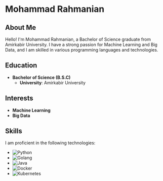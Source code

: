 
# Mohammad Rahmanian

## About Me

Hello! I'm Mohammad Rahmanian, a Bachelor of Science graduate from Amirkabir University. I have a strong passion for Machine Learning and Big Data, and I am skilled in various programming languages and technologies.

## Education

- **Bachelor of Science (B.S.C)**
  - **University**: Amirkabir University

## Interests

- **Machine Learning**
- **Big Data**

## Skills

I am proficient in the following technologies:

- ![Python](https://img.shields.io/badge/-Python-3776AB?style=flat-square&logo=Python)
- ![Golang](https://img.shields.io/badge/-Golang-00ADD8?style=flat-square&logo=Go)
- ![Java](https://img.shields.io/badge/-Java-007396?style=flat-square&logo=Java)
- ![Docker](https://img.shields.io/badge/-Docker-2496ED?style=flat-square&logo=Docker)
- ![Kubernetes](https://img.shields.io/badge/-Kubernetes-326CE5?style=flat-square&logo=Kubernetes)
